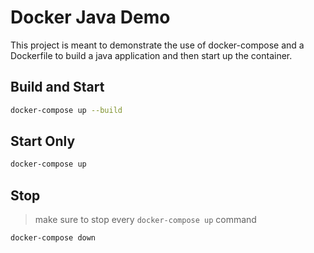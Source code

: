 # Docker Java Demo

This project is meant to demonstrate the use of docker-compose and a Dockerfile to build a java application and then start up the container.

## Build and Start

``` bash
docker-compose up --build
```

## Start Only

``` bash
docker-compose up
```

## Stop

> make sure to stop every `docker-compose up` command

``` bash
docker-compose down
```
